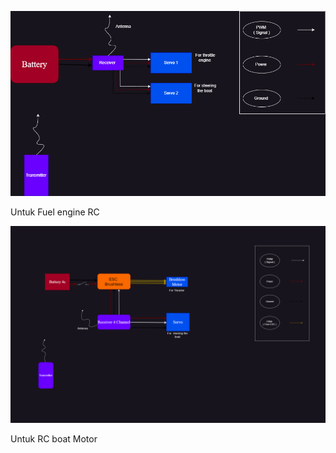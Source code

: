 ![alt text](https://github.com/js4612/I-Nyoman-Julian-Sanjaya_Electrical_CN13/blob/I-Nyoman-Julian-Sanjaya_Electrical_Diagram/rc%20fuel%20boat.drawio.png?raw=true)

Untuk Fuel engine RC


![alt text](https://github.com/js4612/I-Nyoman-Julian-Sanjaya_Electrical_CN13/blob/I-Nyoman-Julian-Sanjaya_Electrical_Diagram/rc%20motor.drawio.png?raw=true)

Untuk RC boat Motor

